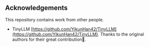 ## Acknowledgements
This repository contains work from other people. 
- TinyLLM [https://github.com/YikunHan42/TinyLLM](https://github.com/YikunHan42/TinyLLM).
Thanks to the original authors for their great contribution🙇.